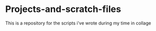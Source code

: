 # Projects-and-scratch-files
This is a repository for the scripts i've wrote during my time in collage
